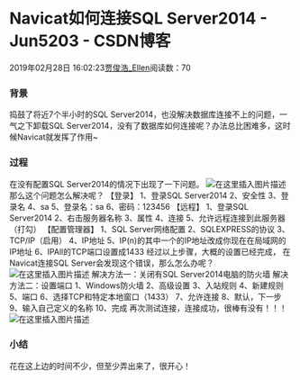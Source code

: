 # Navicat如何连接SQL Server2014 - Jun5203 - CSDN博客
2019年02月28日 16:02:23[贾俊浩_Ellen](https://me.csdn.net/Ellen5203)阅读数：70
### 背景
捣鼓了将近7个半小时的SQL Server2014，也没解决数据库连接不上的问题，一气之下卸载SQL Server2014，没有了数据库如何连接呢？办法总比困难多，这时候Navicat就发挥了作用~
### 过程
在没有配置SQL Server2014的情况下出现了一下问题。
![在这里插入图片描述](https://img-blog.csdnimg.cn/20190223071542441.jpg)
那么这个问题怎么解决呢？
【登录】
1、登录SQL Server2014
2、安全性
3、登录名
4、sa
5、登录名：sa
6、密码：123456
【远程】
1、登录SQL Server2014
2、右击服务器名称
3、属性
4、连接
5、允许远程连接到此服务器（打勾）
【配置管理器】
1、SQL Server网络配置
2、SQLEXPRESS的协议
3、TCP/IP（启用）
4、IP地址
5、IP(n)的其中一个的IP地址改成你现在在局域网的IP地址
6、IPAll的TCP端口设置成1433
经过以上步骤，大概的设置已经完成， 在Navicat连接SQL Server会发现这个错误，那么怎么办呢？
![在这里插入图片描述](https://img-blog.csdnimg.cn/20190223074100498.png)
解决方法一：关闭有SQL Server2014电脑的防火墙
解决方法二：设置端口
1、Windows防火墙
2、高级设置
3、入站规则
4、新建规则
5、端口
6、选择TCP和特定本地窗口（1433）
7、允许连接
8、默认，下一步
9、输入自己定义的名称
10、完成
再次测试连接，连接成功，很棒有没有！！！
![在这里插入图片描述](https://img-blog.csdnimg.cn/20190223075321673.png)
### 小结
花在这上边的时间不少，但至少弄出来了，很开心！
